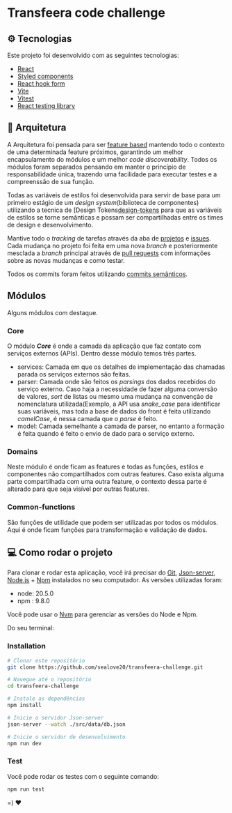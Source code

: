# Transfeera code challenge

## :gear: Tecnologias

Este projeto foi desenvolvido com as seguintes tecnologias:

- [React][reactjs]
- [Styled components][styled-components]
- [React hook form][react-hook-form]
- [Vite][vite]
- [Vitest][vitest]
- [React testing library][react-testing-library]

## :triangular_ruler: Arquitetura

A Arquitetura foi pensada para ser [feature based][feature-based] mantendo todo o contexto de uma determinada feature próximos, garantindo um melhor encapsulamento do módulos e um melhor *code discoverability*.
Todos os módulos foram separados pensando em manter o princípio de responsabilidade única, trazendo uma facilidade para executar testes e a compreenssão de sua função.

Todas as variáveis de estilos foi desenvolvida para servir de base para um primeiro estágio de um *design system*(biblioteca de componentes) utilizando a tecnica de [Design Tokens[design-tokens] para que as variáveis de estilos se torne semânticas e possam ser compartilhadas entre os times de design e desenvolvimento.

Mantive todo o *tracking* de tarefas através da aba de [projetos][project] e [issues][issues]. Cada mudança no projeto foi feita em uma nova *branch* e posteriormente mesclada a *branch* principal através de [pull requests][pull-request] com informações sobre as novas mudanças e como testar.

Todos os commits foram feitos utilizando [commits semânticos][conventional-commits].

## Módulos
Alguns módulos com destaque.
### Core
O módulo ***Core*** é onde a camada da aplicação que faz contato com serviços externos (APIs). Dentro desse módulo temos três partes.
- services: Camada em que os detalhes de implementação das chamadas parada os serviços externos são feitas.
- parser: Camada onde são feitos os *parsings* dos dados recebidos do serviço externo. Caso haja a necessidade de fazer alguma conversão de valores, *sort* de listas ou mesmo uma mudança na convenção de nomenclatura utilizada(Exemplo, a API usa *snake_case* para identificar suas variáveis, mas toda a base de dados do front é feita utilizando *camelCase*, é nessa camada que o *parse* é feito.
- model: Camada semelhante a camada de parser, no entanto a formação é feita quando é feito o envio de dado para o serviço externo.

### Domains
Neste módulo é onde ficam as features e todas as funções, estilos e componentes não compartilhados com outras features. Caso exista alguma parte compartilhada com uma outra feature, o contexto dessa parte é alterado para que seja visível por outras features. 

### Common-functions
São funções de utilidade que podem ser utilizadas por todos os módulos. Aqui é onde ficam funções para transformação e validação de dados.

## :computer: Como rodar o projeto

Para clonar e rodar esta aplicação, você irá precisar do [Git][git], [Json-server][json-server], [Node.js][nodejs] + [Npm][npm] instalados no seu computador. 
As versões utilizadas foram:
- node: 20.5.0
- npm : 9.8.0

Você pode usar o [Nvm][nvm] para gerenciar as versões do Node e Npm.

Do seu terminal:

### Installation

```bash
# Clonar este repositório
git clone https://github.com/sealove20/transfeera-challenge.git

# Navegue até o repositório
cd transfeera-challenge

# Instale as dependências
npm install

# Inicie o servidor Json-server
json-server --watch ./src/data/db.json

# Inicie o servidor de desenvolvimento
npm run dev
```

### Test

Você pode rodar os testes com o seguinte comando:

```bash
npm run test
```

=) :heart:


[reactjs]: https://reactjs.org
[nodejs]: https://nodejs.org/
[styled-components]: https://styled-components.com
[react-hook-form]: https://react-hook-form.com/
[vite]: https://vitejs.dev/
[vitest]: https://vitest.dev/
[react-testing-library]: https://testing-library.com
[feature-based]: https://khalilstemmler.com/articles/software-design-architecture/feature-driven/
[git]: https://git-scm.com
[npm]: https://www.npmjs.com/
[nvm]: https://github.com/nvm-sh/nvm
[json-server]: https://github.com/typicode/json-server
[design-tokens]: https://spectrum.adobe.com/page/design-tokens/
[project]: https://github.com/users/sealove20/projects/3/views/1
[issues]: https://github.com/sealove20/transfeera-challenge/issues?q=is%3Aissue+is%3Aclosed
[pull-request]: https://github.com/sealove20/transfeera-challenge/pulls?q=is%3Apr+is%3Aclosed
[conventional-commits]: https://www.conventionalcommits.org/en/v1.0.0/
